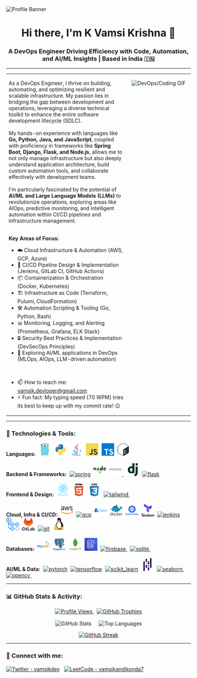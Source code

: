<img src="https://github.com/vamsi-31/vamsi-31/assets/105601899/700d1519-dcf8-42e4-ad00-163fa3728f92" width="1000" alt="Profile Banner">

<h1 align="center">Hi there, I'm K Vamsi Krishna 👋</h1>
<h3 align="center">A DevOps Engineer Driving Efficiency with Code, Automation, and AI/ML Insights | Based in India 🇮🇳</h3>

---

<table>
  <tr>
    <td valign="top" width="65%">
      <p align="left">
        As a DevOps Engineer, I thrive on building, automating, and optimizing resilient and scalable infrastructure. My passion lies in bridging the gap between development and operations, leveraging a diverse technical toolkit to enhance the entire software development lifecycle (SDLC).
        <br><br>
        My hands-on experience with languages like <strong>Go, Python, Java, and JavaScript</strong>, coupled with proficiency in frameworks like <strong>Spring Boot, Django, Flask, and Node.js</strong>, allows me to not only manage infrastructure but also deeply understand application architecture, build custom automation tools, and collaborate effectively with development teams.
        <br><br>
        I'm particularly fascinated by the potential of <strong>AI/ML and Large Language Models (LLMs)</strong> to revolutionize operations, exploring areas like AIOps, predictive monitoring, and intelligent automation within CI/CD pipelines and infrastructure management.
      </p>
      <br>
      <strong>Key Areas of Focus:</strong>
      <ul>
        <li>☁️ Cloud Infrastructure & Automation (AWS, GCP, Azure)</li>
        <li>🚀 CI/CD Pipeline Design & Implementation (Jenkins, GitLab CI, GitHub Actions)</li>
        <li>📦 Containerization & Orchestration (Docker, Kubernetes)</li>
        <li>🏗️ Infrastructure as Code (Terraform, Pulumi, CloudFormation)</li>
        <li>🛠️ Automation Scripting & Tooling (Go, Python, Bash)</li>
        <li>📊 Monitoring, Logging, and Alerting (Prometheus, Grafana, ELK Stack)</li>
        <li>🔒 Security Best Practices & Implementation (DevSecOps Principles)</li>
        <li>🤖 Exploring AI/ML applications in DevOps (MLOps, AIOps, LLM-driven automation)</li>
      </ul>
      <br>
      <ul>
         <li>📫 How to reach me: <a href="mailto:vamsik.devloper@gmail.com">vamsik.devloper@gmail.com</a></li>
         <li>⚡ Fun fact: My typing speed (70 WPM) tries its best to keep up with my commit rate! 😉</li>
      </ul>
    </td>
    <td valign="top" width="35%">
      <p align="center">
        <img alt="DevOps/Coding GIF" width="400" src="https://cdn.dribbble.com/users/1162077/screenshots/3848914/programmer.gif">
        <!-- Alternative DevOps GIFs if preferred:
        https://media.giphy.com/media/JQGZVv01Ql3Mhdr2Q2/giphy.gif
        https://media.giphy.com/media/itscbQ8zFB طرق/giphy.gif
        -->
      </p>
    </td>
  </tr>
</table>

---

<h3 align="left">🔧 Technologies & Tools:</h3>

<p align="left">
  <strong>Languages:</strong> 
    <a href="https://golang.org" target="_blank" rel="noreferrer"><img src="https://raw.githubusercontent.com/devicons/devicon/master/icons/go/go-original.svg" alt="go" width="35" height="35"/></a> 
    <a href="https://www.python.org" target="_blank" rel="noreferrer"><img src="https://raw.githubusercontent.com/devicons/devicon/master/icons/python/python-original.svg" alt="python" width="35" height="35"/></a> 
    <a href="https://www.java.com" target="_blank" rel="noreferrer"><img src="https://raw.githubusercontent.com/devicons/devicon/master/icons/java/java-original.svg" alt="java" width="35" height="35"/></a> 
    <a href="https://developer.mozilla.org/en-US/docs/Web/JavaScript" target="_blank" rel="noreferrer"><img src="https://raw.githubusercontent.com/devicons/devicon/master/icons/javascript/javascript-original.svg" alt="javascript" width="35" height="35"/></a> 
    <a href="https://www.typescriptlang.org/" target="_blank" rel="noreferrer"><img src="https://raw.githubusercontent.com/devicons/devicon/master/icons/typescript/typescript-original.svg" alt="typescript" width="35" height="35"/></a> 
    <a href="https://www.gnu.org/software/bash/" target="_blank" rel="noreferrer"><img src="https://raw.githubusercontent.com/devicons/devicon/master/icons/bash/bash-original.svg" alt="bash" width="35" height="35"/></a>
  <br><br>
  <strong>Backend & Frameworks:</strong> 
    <a href="https://spring.io/" target="_blank" rel="noreferrer"><img src="https://www.vectorlogo.zone/logos/springio/springio-icon.svg" alt="spring" width="35" height="35"/></a> 
    <a href="https://nodejs.org" target="_blank" rel="noreferrer"><img src="https://raw.githubusercontent.com/devicons/devicon/master/icons/nodejs/nodejs-original-wordmark.svg" alt="nodejs" width="35" height="35"/></a> 
    <a href="https://expressjs.com" target="_blank" rel="noreferrer"> <img src="https://raw.githubusercontent.com/devicons/devicon/master/icons/express/express-original-wordmark.svg" alt="express" width="35" height="35"/> </a> 
    <a href="https://www.djangoproject.com/" target="_blank" rel="noreferrer"><img src="https://raw.githubusercontent.com/devicons/devicon/master/icons/django/django-plain.svg" alt="django" width="35" height="35"/></a> 
    <a href="https://flask.palletsprojects.com/" target="_blank" rel="noreferrer"><img src="https://www.vectorlogo.zone/logos/pocoo_flask/pocoo_flask-icon.svg" alt="flask" width="35" height="35"/></a> 
  <br><br>
  <strong>Frontend & Design:</strong> 
    <a href="https://reactjs.org/" target="_blank" rel="noreferrer"><img src="https://raw.githubusercontent.com/devicons/devicon/master/icons/react/react-original-wordmark.svg" alt="react" width="35" height="35"/></a> 
    <a href="https://www.w3.org/html/" target="_blank" rel="noreferrer"><img src="https://raw.githubusercontent.com/devicons/devicon/master/icons/html5/html5-original-wordmark.svg" alt="html5" width="35" height="35"/></a> 
    <a href="https://www.w3schools.com/css/" target="_blank" rel="noreferrer"><img src="https://raw.githubusercontent.com/devicons/devicon/master/icons/css3/css3-original-wordmark.svg" alt="css3" width="35" height="35"/></a> 
    <a href="https://tailwindcss.com/" target="_blank" rel="noreferrer"> <img src="https://www.vectorlogo.zone/logos/tailwindcss/tailwindcss-icon.svg" alt="tailwind" width="35" height="35"/> </a> 
  <br><br>
  <strong>Cloud, Infra & CI/CD:</strong> 
    <a href="https://aws.amazon.com" target="_blank" rel="noreferrer"><img src="https://raw.githubusercontent.com/devicons/devicon/master/icons/amazonwebservices/amazonwebservices-original-wordmark.svg" alt="aws" width="35" height="35"/></a> 
    <a href="https://cloud.google.com" target="_blank" rel="noreferrer"><img src="https://www.vectorlogo.zone/logos/google_cloud/google_cloud-icon.svg" alt="gcp" width="35" height="35"/></a> 
    <a href="https://azure.microsoft.com/en-us/" target="_blank" rel="noreferrer"><img src="https://raw.githubusercontent.com/devicons/devicon/master/icons/azure/azure-original-wordmark.svg" alt="azure" width="35" height="35"/></a> 
    <a href="https://www.docker.com/" target="_blank" rel="noreferrer"><img src="https://raw.githubusercontent.com/devicons/devicon/master/icons/docker/docker-original-wordmark.svg" alt="docker" width="35" height="35"/></a> 
    <a href="https://kubernetes.io" target="_blank" rel="noreferrer"><img src="https://raw.githubusercontent.com/devicons/devicon/master/icons/kubernetes/kubernetes-plain-wordmark.svg" alt="kubernetes" width="35" height="35"/></a> 
    <a href="https://www.terraform.io/" target="_blank" rel="noreferrer"><img src="https://raw.githubusercontent.com/devicons/devicon/master/icons/terraform/terraform-original-wordmark.svg" alt="terraform" width="35" height="35"/></a> 
    <a href="https://www.jenkins.io" target="_blank" rel="noreferrer"><img src="https://www.vectorlogo.zone/logos/jenkins/jenkins-icon.svg" alt="jenkins" width="35" height="35"/></a> 
    <a href="https://docs.github.com/en/actions" target="_blank" rel="noreferrer"><img src="https://raw.githubusercontent.com/devicons/devicon/master/icons/githubactions/githubactions-original.svg" alt="github_actions" width="35" height="35"/></a> 
    <a href="https://about.gitlab.com/stages-devops-lifecycle/continuous-integration/" target="_blank" rel="noreferrer"><img src="https://raw.githubusercontent.com/devicons/devicon/master/icons/gitlab/gitlab-original-wordmark.svg" alt="gitlab_ci" width="35" height="35"/></a> 
    <a href="https://git-scm.com/" target="_blank" rel="noreferrer"><img src="https://www.vectorlogo.zone/logos/git-scm/git-scm-icon.svg" alt="git" width="35" height="35"/></a> 
    <a href="https://www.linux.org/" target="_blank" rel="noreferrer"><img src="https://raw.githubusercontent.com/devicons/devicon/master/icons/linux/linux-original.svg" alt="linux" width="35" height="35"/></a>
  <br><br>
  <strong>Databases:</strong> 
    <a href="https://www.mysql.com/" target="_blank" rel="noreferrer"><img src="https://raw.githubusercontent.com/devicons/devicon/master/icons/mysql/mysql-original-wordmark.svg" alt="mysql" width="35" height="35"/></a> 
    <a href="https://www.postgresql.org" target="_blank" rel="noreferrer"><img src="https://raw.githubusercontent.com/devicons/devicon/master/icons/postgresql/postgresql-original-wordmark.svg" alt="postgresql" width="35" height="35"/></a> 
    <a href="https://www.mongodb.com/" target="_blank" rel="noreferrer"><img src="https://raw.githubusercontent.com/devicons/devicon/master/icons/mongodb/mongodb-original-wordmark.svg" alt="mongodb" width="35" height="35"/></a> 
    <a href="https://aws.amazon.com/dynamodb/" target="_blank" rel="noreferrer"><img src="https://raw.githubusercontent.com/devicons/devicon/master/icons/dynamodb/dynamodb-original.svg" alt="dynamodb" width="35" height="35"/></a> 
    <a href="https://firebase.google.com/" target="_blank" rel="noreferrer"> <img src="https://www.vectorlogo.zone/logos/firebase/firebase-icon.svg" alt="firebase" width="35" height="35"/> </a> 
    <a href="https://www.sqlite.org/" target="_blank" rel="noreferrer"> <img src="https://www.vectorlogo.zone/logos/sqlite/sqlite-icon.svg" alt="sqlite" width="35" height="35"/> </a> 
  <br><br>
  <strong>AI/ML & Data:</strong> 
    <a href="https://pytorch.org/" target="_blank" rel="noreferrer"><img src="https://www.vectorlogo.zone/logos/pytorch/pytorch-icon.svg" alt="pytorch" width="35" height="35"/></a> 
    <a href="https://www.tensorflow.org" target="_blank" rel="noreferrer"><img src="https://www.vectorlogo.zone/logos/tensorflow/tensorflow-icon.svg" alt="tensorflow" width="35" height="35"/></a> 
    <a href="https://scikit-learn.org/" target="_blank" rel="noreferrer"><img src="https://upload.wikimedia.org/wikipedia/commons/0/05/Scikit_learn_logo_small.svg" alt="scikit_learn" width="35" height="35"/></a> 
    <a href="https://pandas.pydata.org/" target="_blank" rel="noreferrer"><img src="https://raw.githubusercontent.com/devicons/devicon/2ae2a900d2f041da66e950e4d48052658d850630/icons/pandas/pandas-original.svg" alt="pandas" width="35" height="35"/></a> 
    <a href="https://seaborn.pydata.org/" target="_blank" rel="noreferrer"> <img src="https://seaborn.pydata.org/_images/logo-mark-lightbg.svg" alt="seaborn" width="35" height="35"/> </a> 
    <a href="https://opencv.org/" target="_blank" rel="noreferrer"> <img src="https://www.vectorlogo.zone/logos/opencv/opencv-icon.svg" alt="opencv" width="35" height="35"/> </a> 
    
</p>

---

<h3 align="left">📊 GitHub Stats & Activity:</h3>

<p align="center">
  <a href="https://github.com/vamsi-31">
    <img src="https://komarev.com/ghpvc/?username=vamsi-31&label=Profile%20views&color=0e75b6&style=flat-square" alt="Profile Views"/>
  </a>
    <!-- Optional: Add a space -->
  <a href="https://github.com/ryo-ma/github-profile-trophy">
    <img src="https://github-profile-trophy.vercel.app/?username=vamsi-31&theme=radical&margin-w=15&margin-h=15&no-bg=true" alt="GitHub Trophies"/>
    <!-- Alternative themes: onedark, duotones, nord, gruvbox etc. -->
  </a>
</p>

<p align="center">
  <img align="center" src="https://github-readme-stats.vercel.app/api?username=vamsi-31&show_icons=true&locale=en&theme=tokyonight&hide_border=true&count_private=true&include_all_commits=true" alt="GitHub Stats"/>
      <!-- More spacing -->
  <img align="center" src="https://github-readme-stats.vercel.app/api/top-langs/?username=vamsi-31&layout=compact&theme=tokyonight&hide_border=true&langs_count=10&exclude_repo=vamsi-31" alt="Top Languages"/>
  <!-- Themes available: dark, radical, merko, gruvbox, tokyonight, onedark, cobalt, synthwave, highcontrast, dracula -->
  <!-- Added include_all_commits=true to stats, increased langs_count, excluded this repo from langs -->
</p>

<p align="center">
  <a href="https://git.io/streak-stats">
    <img src="https://github-readme-streak-stats.herokuapp.com/?user=vamsi-31&theme=tokyonight&hide_border=true" alt="GitHub Streak"/>
  </a>
</p>

---

<h3 align="left">🔗 Connect with me:</h3>
<p align="left">
  <a href="https://twitter.com/vamsikdev" target="_blank"><img align="center" src="https://raw.githubusercontent.com/rahuldkjain/github-profile-readme-generator/master/src/images/icons/Social/twitter.svg" alt="Twitter - vamsikdev" height="30" width="40" /></a>  
  <a href="https://www.leetcode.com/vamsikandikonda7" target="_blank"><img align="center" src="https://raw.githubusercontent.com/rahuldkjain/github-profile-readme-generator/master/src/images/icons/Social/leet-code.svg" alt="LeetCode - vamsikandikonda7" height="30" width="40" /></a>  
  
</p>
